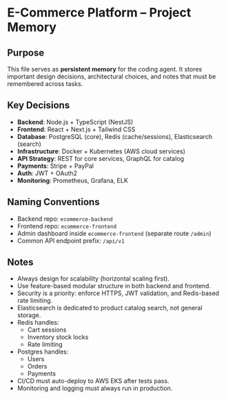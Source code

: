 # E-Commerce Platform – Project Memory

## Purpose
This file serves as **persistent memory** for the coding agent. It stores important design decisions, architectural choices, and notes that must be remembered across tasks.

## Key Decisions
- **Backend**: Node.js + TypeScript (NestJS)
- **Frontend**: React + Next.js + Tailwind CSS
- **Database**: PostgreSQL (core), Redis (cache/sessions), Elasticsearch (search)
- **Infrastructure**: Docker + Kubernetes (AWS cloud services)
- **API Strategy**: REST for core services, GraphQL for catalog
- **Payments**: Stripe + PayPal
- **Auth**: JWT + OAuth2
- **Monitoring**: Prometheus, Grafana, ELK

## Naming Conventions
- Backend repo: `ecommerce-backend`
- Frontend repo: `ecommerce-frontend`
- Admin dashboard inside `ecommerce-frontend` (separate route `/admin`)
- Common API endpoint prefix: `/api/v1`

## Notes
- Always design for scalability (horizontal scaling first).
- Use feature-based modular structure in both backend and frontend.
- Security is a priority: enforce HTTPS, JWT validation, and Redis-based rate limiting.
- Elasticsearch is dedicated to product catalog search, not general storage.
- Redis handles:
  - Cart sessions
  - Inventory stock locks
  - Rate limiting
- Postgres handles:
  - Users
  - Orders
  - Payments
- CI/CD must auto-deploy to AWS EKS after tests pass.
- Monitoring and logging must always run in production.
